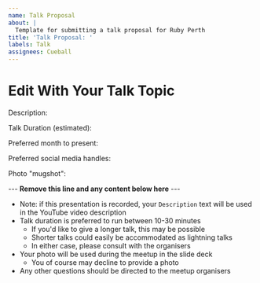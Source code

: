 ```yaml
---
name: Talk Proposal
about: |
  Template for submitting a talk proposal for Ruby Perth
title: 'Talk Proposal: '
labels: Talk
assignees: Cueball
---
```

# Edit With Your Talk Topic

Description:

Talk Duration (estimated): 

Preferred month to present:

Preferred social media handles:

Photo "mugshot":

--- **Remove this line and any content below here** ---

* Note: if this presentation is recorded, your `Description` text will be used in the YouTube video description
* Talk duration is preferred to run between 10-30 minutes
  * If you'd like to give a longer talk, this may be possible
  * Shorter talks could easily be accommodated as lightning talks
  * In either case, please consult with the organisers
* Your photo will be used during the meetup in the slide deck
  * You of course may decline to provide a photo
* Any other questions should be directed to the meetup organisers
